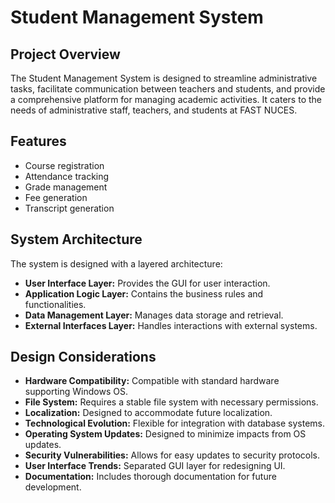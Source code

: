 # Student Management System

## Project Overview

The Student Management System is designed to streamline administrative tasks, facilitate communication between teachers and students, and provide a comprehensive platform for managing academic activities. It caters to the needs of administrative staff, teachers, and students at FAST NUCES.

## Features
* Course registration
* Attendance tracking
* Grade management
* Fee generation
* Transcript generation

## System Architecture
The system is designed with a layered architecture:

* **User Interface Layer:** Provides the GUI for user interaction.
* **Application Logic Layer:** Contains the business rules and functionalities.
* **Data Management Layer:** Manages data storage and retrieval.
* **External Interfaces Layer:** Handles interactions with external systems.

## Design Considerations

* **Hardware Compatibility:** Compatible with standard hardware supporting Windows OS.
* **File System:** Requires a stable file system with necessary permissions.
* **Localization:** Designed to accommodate future localization.
* **Technological Evolution:** Flexible for integration with database systems.
* **Operating System Updates:** Designed to minimize impacts from OS updates.
* **Security Vulnerabilities:** Allows for easy updates to security protocols.
* **User Interface Trends:** Separated GUI layer for redesigning UI.
* **Documentation:** Includes thorough documentation for future development.

